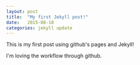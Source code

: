 ```yaml
---
layout: post
title:  "My first Jekyll post!"
date:   2015-08-10
categories: jekyll update
---
```


This is my first post using github's pages and Jekyll!

I'm loving the workflow through github. 


